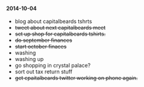 #### 2014-10-04 ####

- blog about capitalbeards tshrts
- ~~tweet about next capitalbeards meet~~
- ~~set up shop for capitalbeards tshirts.~~
- ~~do september finances~~
- ~~start october finaces~~
- washing
- washing up
- go shopping in crystal palace?
- sort out tax return stuff
- ~~get cpaitalbeards twitter working on phone again.~~
